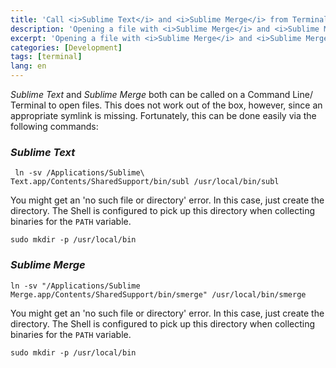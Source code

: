 ```yaml
---
title: 'Call <i>Sublime Text</i> and <i>Sublime Merge</i> from Terminal'
description: 'Opening a file with <i>Sublime Merge</i> and <i>Sublime Merge</i> from the Terminal on macOS'
excerpt: 'Opening a file with <i>Sublime Merge</i> and <i>Sublime Merge</i> from the Terminal on macOS'
categories: [Development]
tags: [terminal]
lang: en
---
```


<i>Sublime Text</i> and <i>Sublime Merge</i> both can be called on a Command Line/ Terminal to open files.
This does not work out of the box, however, since an appropriate symlink is missing.
Fortunately, this can be done easily via the following commands:

### <i>Sublime Text</i>
```
 ln -sv /Applications/Sublime\ Text.app/Contents/SharedSupport/bin/subl /usr/local/bin/subl
```
You might get an 'no such file or directory' error. In this case, just create the directory. The Shell is configured to pick up this directory when collecting binaries for the `PATH` variable.
```
sudo mkdir -p /usr/local/bin
```

### <i>Sublime Merge</i>
```
ln -sv "/Applications/Sublime Merge.app/Contents/SharedSupport/bin/smerge" /usr/local/bin/smerge
```
You might get an 'no such file or directory' error. In this case, just create the directory. The Shell is configured to pick up this directory when collecting binaries for the `PATH` variable.
```
sudo mkdir -p /usr/local/bin
```
